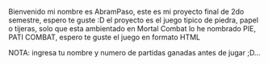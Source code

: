 Bienvenido mi nombre es AbramPaso, este es mi proyecto final de 2do semestre, espero te guste :D 
el proyecto es el juego tipico de piedra, papel o tijeras, solo que esta ambientado en Mortal Combat
lo he nombrado PIE, PATI COMBAT, espero te guste el juego en formato HTML

NOTA: ingresa tu nombre y numero de partidas ganadas antes de jugar ;D...
